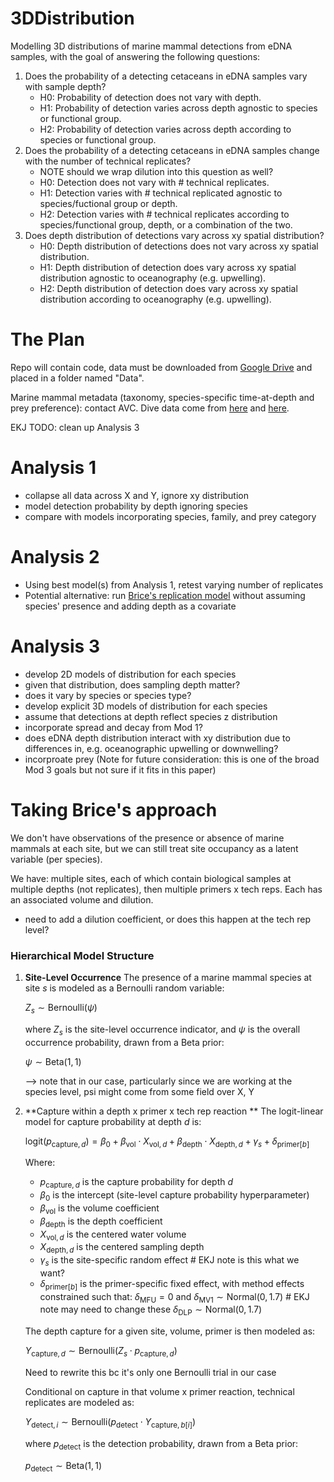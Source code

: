 # 3DDistribution
Modelling 3D distributions of marine mammal detections from eDNA samples, with the goal of answering the following questions:

1. Does the probability of a detecting cetaceans in eDNA samples vary with sample depth?
   - H0: Probability of detection does not vary with depth.
   - H1: Probability of detection varies across depth agnostic to species or functional group.
   - H2: Probability of detection varies across depth according to species or functional group.
2. Does the probability of a detecting cetaceans in eDNA samples change with the number of technical replicates?
   * NOTE should we wrap dilution into this question as well?
   - H0: Detection does not vary with # technical replicates.
   - H1: Detection varies with # technical replicated agnostic to species/fuctional group or depth.
   - H2: Detection varies with # technical replicates according to species/functional group, depth, or a combination of the two.
3. Does depth distribution of detections vary across xy spatial distribution?
   - H0: Depth distribution of detections does not vary across xy spatial distribution.
   - H1: Depth distribution of detection does vary across xy spatial distribution agnostic to oceanography (e.g. upwelling).
   - H2: Depth distribution of detection does vary across xy spatial distribution according to oceanography (e.g. upwelling).

# The Plan

Repo will contain code, data must be downloaded from [Google Drive](https://drive.google.com/drive/folders/1EZEfbxgRszwmN4RmaoQe7wh6S6zPgm5A?usp=drive_link) and placed in a folder named "Data".

Marine mammal metadata (taxonomy, species-specific time-at-depth and prey preference): contact AVC. Dive data come from [here](https://apps.dtic.mil/sti/tr/pdf/ADA560975.pdf) and [here](https://www.nepa.navy.mil/Portals/20/Documents/aftteis4/Dive%20Profile%20and%20Group%20Size_TR_2017_05_22.pdf).

EKJ TODO: clean up Analysis 3

# Analysis 1

- collapse all data across X and Y, ignore xy distribution
- model detection probability by depth ignoring species
- compare with models incorporating species, family, and prey category

# Analysis 2

- Using best model(s) from Analysis 1, retest varying number of replicates
- Potential alternative: run [Brice's replication model](https://github.com/BriceSemmens/eDNA_patch) without assuming species' presence and adding depth as a covariate

# Analysis 3

- develop 2D models of distribution for each species
- given that distribution, does sampling depth matter?
- does it vary by species or species type?
- develop explicit 3D models of distribution for each species
- assume that detections at depth reflect species z distribution
- incorporate spread and decay from Mod 1?
- does eDNA depth distribution interact with xy distribution due to differences in, e.g. oceanographic upwelling or downwelling?
- incorproate prey (Note for future consideration: this is one of the broad Mod 3 goals but not sure if it fits in this paper)



# Taking Brice's approach

We don't have observations of the presence or absence of marine mammals at each site, but we can still treat site occupancy as a latent variable (per species). 

We have: multiple sites, each of which contain biological samples at multiple depths (not replicates), then multiple primers x tech reps. Each has an associated volume and dilution. 

* need to add a dilution coefficient, or does this happen at the tech rep level?

### Hierarchical Model Structure

1. **Site-Level Occurrence**
   The presence of a marine mammal species at site $s$ is modeled as a Bernoulli random variable:

   $Z_s \sim \text{Bernoulli}(\psi)$

   where $Z_s$ is the site-level occurrence indicator, and $\psi$ is the overall occurrence probability, drawn from a Beta prior:

   $\psi \sim \text{Beta}(1,1)$

   --> note that in our case, particularly since we are working at the species level, psi might come from some field over X, Y

2. **Capture within a depth x primer x tech rep reaction **
   The logit-linear model for capture probability at depth $d$ is:

   $\text{logit}(p_{\text{capture},d}) = \beta_0 + \beta_{\text{vol}} \cdot X_{\text{vol},d} + \beta_{\text{depth}} \cdot X_{\text{depth},d} + \gamma_{s} + \delta_{\text{primer}[b]}$

   Where:
   - $p_{\text{capture},d}$ is the capture probability for depth $d$
   - $\beta_0$ is the intercept (site-level capture probability hyperparameter)
   - $\beta_{\text{vol}}$ is the volume coefficient
   - $\beta_{\text{depth}}$ is the depth coefficient
   - $X_{\text{vol},d}$ is the centered water volume
   - $X_{\text{depth},d}$ is the centered sampling depth
   - $\gamma_{s}$ is the site-specific random effect # EKJ note is this what we want?
   - $\delta_{\text{primer}[b]}$ is the primer-specific fixed effect, with method effects constrained such that:
   $\delta_{\text{MFU}} = 0$ and 
   $\delta_{\text{MV1}} \sim \text{Normal}(0, 1.7)$ # EKJ note may need to change these
   $\delta_{\text{DLP}} \sim \text{Normal}(0, 1.7)$
   
   The depth capture for a given site, volume, primer  is then modeled as:

   $Y_{\text{capture},d} \sim \text{Bernoulli}(Z_{s} \cdot p_{\text{capture},d})$

   Need to rewrite this bc it's only one Bernoulli trial in our case

   Conditional on capture in that volume x primer reaction, technical replicates are modeled as:

   $Y_{\text{detect},i} \sim \text{Bernoulli}(p_{\text{detect}} \cdot Y_{\text{capture},b[i]})$

   where $p_{\text{detect}}$ is the detection probability, drawn from a Beta prior:

   $p_{\text{detect}} \sim \text{Beta}(1,1)$
